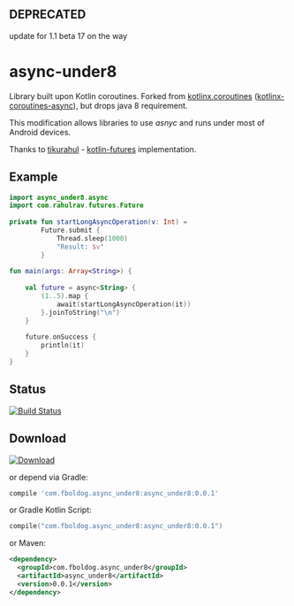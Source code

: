 ## DEPRECATED
update for 1.1 beta 17 on the way

# async-under8
 

Library built upon Kotlin coroutines.
Forked from [kotlinx.coroutines](https://github.com/Kotlin/kotlinx.coroutines) 
([kotlinx-coroutines-async](https://github.com/Kotlin/kotlinx.coroutines/tree/master/kotlinx-coroutines-async)), but drops java 8 requirement.

This modification allows libraries to use *asnyc* and runs under most of Android devices.

Thanks to [tikurahul](https://github.com/tikurahul/) - [kotlin-futures](https://github.com/tikurahul/kotlin-futures) implementation.

## Example
```kotlin
import async_under8.async
import com.rahulrav.futures.Future
 
private fun startLongAsyncOperation(v: Int) =
        Future.submit {
            Thread.sleep(1000)
            "Result: $v"
        }
        
fun main(args: Array<String>) {
    
    val future = async<String> {
        (1..5).map {
            await(startLongAsyncOperation(it))
        }.joinToString("\n")
    }
    
    future.onSuccess {
        println(it)
    }
}
```
## Status
[![Build Status](https://api.travis-ci.org/fboldog/async-under8.svg?branch=master)](https://travis-ci.org/fboldog/async-under8)

## Download

[![Download](https://api.bintray.com/packages/fboldog/maven/async-under8/images/download.svg)](https://bintray.com/fboldog/maven/async-under8/_latestVersion) 

or depend via Gradle:

```groovy
compile 'com.fboldog.async_under8:async_under8:0.0.1'
```
or Gradle Kotlin Script:
```kotlin
compile("com.fboldog.async_under8:async_under8:0.0.1")
```

or Maven:
```xml
<dependency>
  <groupId>com.fboldog.async_under8</groupId>
  <artifactId>async_under8</artifactId>
  <version>0.0.1</version>
</dependency>
```
